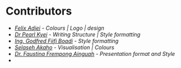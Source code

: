 # Contributors

* [_Felix Adjei_](https://www.linkedin.com/in/felix-adjei-41b59744/) _- Colours | Logo |  design_
* [_Dr Pearl Kyei_](https://www.linkedin.com/in/pearl-kyei-a26409200/) _- Writing Structure | Style formatting_
* [_Ing. Godfred Fiifi Boadi_](https://www.linkedin.com/in/ing-godfred-fiifi-boadi-59779010a/overlay/about-this-profile/) _- Style formatting_
* [_Selaseh Akaho_](https://www.linkedin.com/in/selaseh/) _- Visualisation | Colours_&#x20;
* [_Dr. Faustina Frempong Ainguah_](https://www.linkedin.com/in/faustina-frempong-ainguah-4b960099/) _- Presentation format and Style_
*



